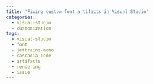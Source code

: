```yaml
---
title: 'Fixing custom font artifacts in Visual Studio'
categories:
  - visual-studio
  - customization
tags:
  - visual-studio
  - font
  - jetbrains-mono
  - cascadia-code
  - artifacts
  - rendering
  - issue
---
```

